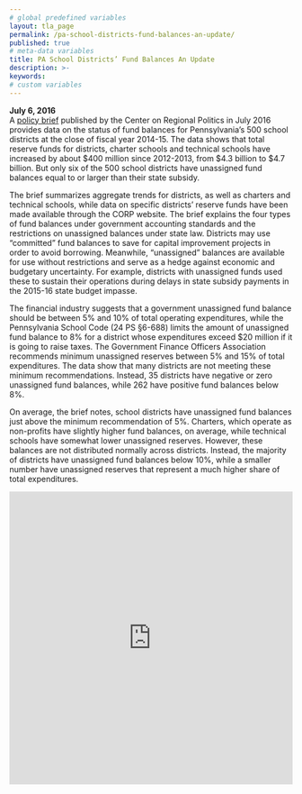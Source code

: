 ```yaml
---
# global predefined variables
layout: tla_page
permalink: /pa-school-districts-fund-balances-an-update/
published: true
# meta-data variables
title: PA School Districts’ Fund Balances An Update
description: >-
keywords:
# custom variables
---
```


**July 6, 2016**<br>
A [policy brief](https://sites.temple.edu/corparchives/files/2019/08/7-16update-Fund-Balance-Update-Policy-Brief-Web.pdf) published by the Center on Regional Politics in July 2016 provides data on the status of fund balances for Pennsylvania’s 500 school districts at the close of fiscal year 2014-15. The data shows that total reserve funds for districts, charter schools and technical schools have increased by about $400 million since 2012-2013, from $4.3 billion to $4.7 billion. But only six of the 500 school districts have unassigned fund balances equal to or larger than their state subsidy.

The brief summarizes aggregate trends for districts, as well as charters and technical schools, while data on specific districts’ reserve funds have been made available through the CORP website. The brief explains the four types of fund balances under government accounting standards and the restrictions on unassigned balances under state law. Districts may use “committed” fund balances to save for capital improvement projects in order to avoid borrowing. Meanwhile, “unassigned” balances are available for use without restrictions and serve as a hedge against economic and budgetary uncertainty. For example, districts with unassigned funds used these to sustain their operations during delays in state subsidy payments in the 2015-16 state budget impasse.

<script id="infogram_0_3d9d9652-ea39-4b45-8d7b-c8e82c168b06" title="School District Fund Balances 2014-15" src="https://e.infogram.com/js/dist/embed.js?bIV" type="text/javascript"></script>

<script id="infogram_0_5ad3b523-f5f7-41eb-8119-da03c603e83d" title="Percent of Expenditures in Fund Balance" src="https://e.infogram.com/js/dist/embed.js?ML2" type="text/javascript"></script>

The financial industry suggests that a government unassigned fund balance should be between 5% and 10% of total operating expenditures, while the Pennsylvania School Code (24 PS §6-688) limits the amount of unassigned fund balance to 8% for a district whose expenditures exceed $20 million if it is going to raise taxes. The Government Finance Officers Association recommends minimum unassigned reserves between 5% and 15% of total expenditures. The data show that many districts are not meeting these minimum recommendations. Instead, 35 districts have negative or zero unassigned fund balances, while 262 have positive fund balances below 8%.

On average, the brief notes, school districts have unassigned fund balances just above the minimum recommendation of 5%. Charters, which operate as non-profits have slightly higher fund balances, on average, while technical schools have somewhat lower unassigned reserves. However, these balances are not distributed normally across districts. Instead, the majority of districts have unassigned fund balances below 10%, while a smaller number have unassigned reserves that represent a much higher share of total expenditures.

<embed width="100%" height="520" frameborder="0" src="https://mjather.carto.com/viz/1ae6ed02-43a7-11e6-9d69-0e787de82d45/embed_map" allowfullscreen webkitallowfullscreen mozallowfullscreen oallowfullscreen msallowfullscreen></embed>
